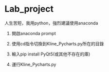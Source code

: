 # Lab_project

人生苦短，我用python，強烈建議使用anaconda
1. 開啟anaconda prompt

2. 使用cd指令切換到Kline_Pycharts.py所在的目錄

3. 輸入pip install PyQt5(或其他不存在的庫)

4. 運行Kline_Pycharts.py
